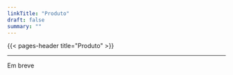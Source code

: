 ```yaml
---
linkTitle: "Produto"
draft: false
summary: ""
---
```


{{< pages-header title="Produto" >}}


---


Em breve